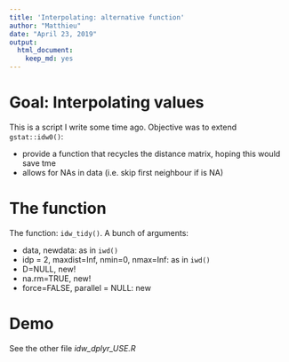 ```yaml
---
title: 'Interpolating: alternative function'
author: "Matthieu"
date: "April 23, 2019"
output:
  html_document:
    keep_md: yes
---
```




# Goal: Interpolating values

This is a script I write some time ago. Objective was to extend `gstat::idw0()`:

- provide a function that recycles the distance matrix, hoping this would save tme
- allows for NAs in data (i.e. skip first neighbour if is NA)

# The function

The function: `idw_tidy()`. A bunch of arguments:

- data, newdata: as in `iwd()`
- idp = 2, maxdist=Inf, nmin=0, nmax=Inf: as in `iwd()`
- D=NULL, new!
- na.rm=TRUE, new!
- force=FALSE, parallel = NULL: new

# Demo

See the other file *idw_dplyr_USE.R*
